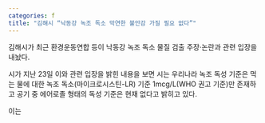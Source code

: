 ```yaml
---
categories: f
title: "김해시 “낙동강 녹조 독소 막연한 불안감 가질 필요 없다”"
---
```

김해시가 최근 환경운동연합 등이 낙동강 녹조 독소 물질 검출 주장·논란과 관련 입장을 내놨다. 

시가 지난 23일 이와 관련 입장을 밝힌 내용을 보면 시는 우리나라 녹조 독성 기준은 먹는 물에 대한 녹조 독소(마이크로시스틴-LR) 기준 1mcg/L(WHO 권고 기준)만 존재하고 공기 중 에어로졸 형태의 독성 기준은 현재 없다고 밝히고 있다.

이는